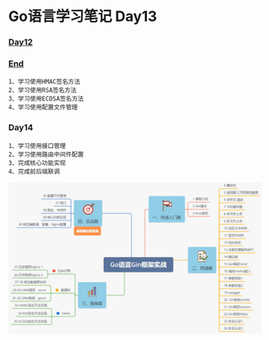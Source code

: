 # Go语言学习笔记 Day13

### [Day12](http://njgit.jsaepay.com/wangwei/golang-study/src/branch/master/huqi/Day_12)
### [End](http://njgit.jsaepay.com/wangwei/golang-study/src/branch/master/huqi/MyGoProject)

    1、学习使用HMAC签名方法
    2、学习使用RSA签名方法
    3、学习使用ECDSA签名方法
    4、学习使用配置文件管理
    
### Day14
    
    1、学习使用接口管理
    2、学习使用路由中间件配置
    3、完成核心功能实现
    4、完成前后端联调

![](../upload/20210526/1621994683943527.png)